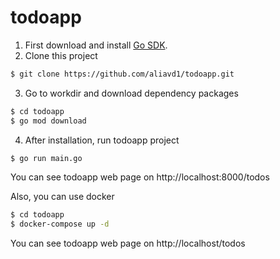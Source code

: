 # todoapp
 
1. First download and install [Go SDK](https://go.dev/doc/install).
2. Clone this project
```sh
$ git clone https://github.com/aliavd1/todoapp.git
```

3. Go to workdir and download dependency packages
```sh
$ cd todoapp
$ go mod download
```

4. After installation, run todoapp project
```sh
$ go run main.go
```
You can see todoapp web page on http://localhost:8000/todos

Also, you can use docker
```sh
$ cd todoapp
$ docker-compose up -d
```
You can see todoapp web page on http://localhost/todos
